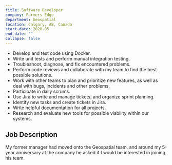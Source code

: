 ```yaml
---
title: Software Developer
company: Farmers Edge
department: Geospatial
location: Calgary, AB, Canada
start-date: 2020-05
end-date: ""
collapse: false
---
```


<section class="tasks">
    <ul class="job-tasks">
        <li>Develop and test code using Docker.</li>
        <li>Write unit tests and perform manual integration testing.</li>
        <li>Troubleshoot, diagnose, and fix encountered problems.</li>
        <li>Perform code reviews and collaborate with my team to find the best possible solutions.</li>
        <li>Work with other teams to plan and prioritize new features, as well as deal with bugs, incidents and other problems.</li>
        <li>Participate in daily scrums.</li>
        <li>Use Jira to write and manage tickets, and organize sprint planning.</li>
        <li>Identify new tasks and create tickets in Jira.</li>
        <li>Write helpful documentation for all projects.</li>
        <li>Research and evaluate new tools for possible viability within our systems.</li>
    </ul>
</section>

<section class="job-description">
    <h2>Job Description</h2>
    My former manager had moved onto the Geospatial team, and around my 5-year anniversary at the company he asked if I would be interested in joining his team.

</section>


